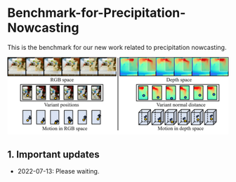 # Benchmark-for-Precipitation-Nowcasting

This is the benchmark for our new work related to precipitation nowcasting.

![image](https://github.com/tolearnmuch/CUMD/blob/main/figs/Figure%201_9.png)

## 1. Important updates

* 2022-07-13: Please waiting.

